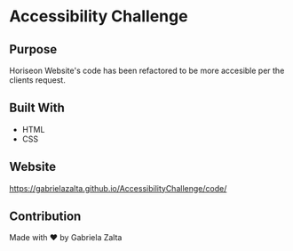 # Accessibility Challenge

## Purpose
Horiseon Website's code has been refactored to be more accesible per the clients request.

## Built With
* HTML
* CSS

## Website
https://gabrielazalta.github.io/AccessibilityChallenge/code/


## Contribution
Made with ❤️ by Gabriela Zalta
